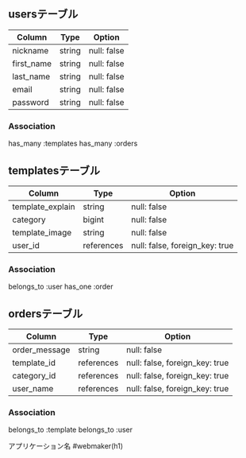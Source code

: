 ## usersテーブル

| Column          | Type    | Option     |
|-----------------|---------|------------|
| nickname        | string  | null: false|
| first_name      | string  | null: false|
| last_name       | string  | null: false|
| email           | string  | null: false|
| password        | string  | null: false|

### Association
has_many :templates
has_many :orders

## templatesテーブル

| Column          | Type       | Option     |
|-----------------|------------|------------|
| template_explain| string     | null: false|
| category        | bigint     | null: false|
| template_image  | string     | null: false|
| user_id         | references | null: false, foreign_key: true|



### Association
belongs_to :user
has_one :order


## ordersテーブル

| Column          | Type       | Option     |
|-----------------|------------|------------|
| order_message   | string     | null: false|
| template_id     | references | null: false, foreign_key: true|
| category_id     | references | null: false, foreign_key: true|
| user_name       | references | null: false, foreign_key: true|

### Association
belongs_to :template
belongs_to :user


アプリケーション名
#webmaker(h1)

